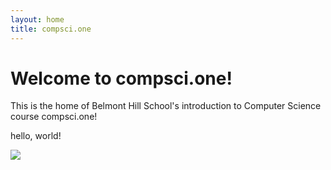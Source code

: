 ```yaml
---
layout: home
title: compsci.one
---
```


# Welcome to compsci.one!
This is the home of Belmont Hill School's introduction to Computer Science course compsci.one!

hello, world!

<img src="assets/images/csonelvsign.png">
